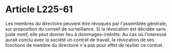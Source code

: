 # Article L225-61

Les membres du directoire peuvent être révoqués par l'assemblée générale, sur proposition du conseil de surveillance. Si la révocation est décidée sans juste motif, elle peut donner lieu à dommages-intérêts.   Au cas où l'intéressé aurait conclu avec la société un contrat de travail, la révocation de ses fonctions de membre du directoire n'a pas pour effet de résilier ce contrat.